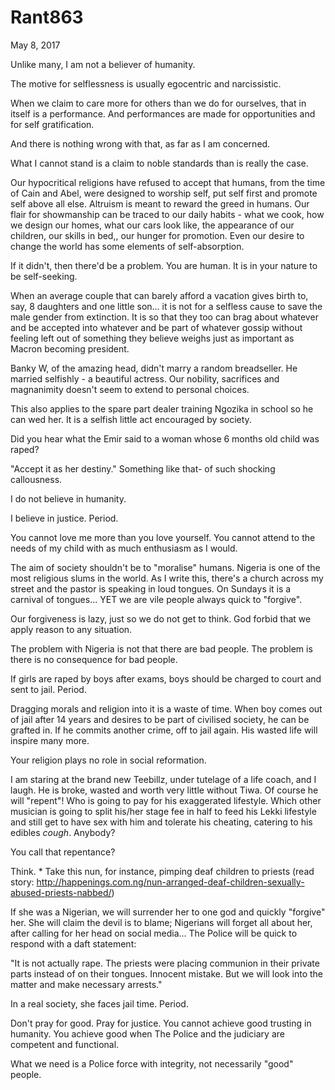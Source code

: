 # Rant863


May 8, 2017

Unlike many, I am not a believer of humanity.

The motive for selflessness is usually egocentric and narcissistic. 

When we claim to care more for others than we do for ourselves, that in itself is a performance. And performances are made for opportunities and for self gratification. 

And there is nothing wrong with that, as far as I am concerned.

What I cannot stand is a claim to noble standards than is really the case. 

Our hypocritical religions have refused to accept that humans, from the time of Cain and Abel, were designed to worship self, put self first and promote self above all else. Altruism is meant to reward the greed in humans. Our flair for showmanship can be traced to our daily habits - what we cook, how we design our homes, what our cars look like, the appearance of our children, our skills in bed,, our hunger for promotion. Even our desire to change the world has some elements of self-absorption.

If it didn't, then there'd be a problem. You are human. It is in your nature to be self-seeking. 

When an average couple that can barely afford a vacation gives birth to, say, 8 daughters and one little son... it is not for a selfless cause to save the male gender from extinction. It is so that they too can brag about whatever and be accepted into whatever and be part of whatever gossip without feeling left out of something they believe weighs just as important as Macron becoming president.

Banky W, of the amazing head, didn't marry a random breadseller. He married selfishly - a beautiful actress. Our nobility, sacrifices and magnanimity doesn't seem to extend to personal choices. 

This also applies to the spare part dealer training Ngozika in school so he can wed her. It is a selfish little act encouraged by society.

Did you hear what the Emir said to a woman whose 6 months old child was raped?

"Accept it as her destiny." Something like that- of such shocking callousness. 

I do not believe in humanity. 

I believe in justice. Period.

You cannot love me more than you love yourself. You cannot attend to the needs of my child with as much enthusiasm as I would. 

The aim of society shouldn't be to "moralise" humans. Nigeria is one of the most religious slums in the world. As I write this, there's a church across my street and the pastor is speaking in loud tongues. On Sundays it is a carnival of tongues... YET we are vile people always quick to "forgive". 

Our forgiveness is lazy, just so we do not get to think. God forbid that we apply reason to any situation. 

The problem with Nigeria is not that there are bad people. The problem is there is no consequence for bad people.

If girls are raped by boys after exams, boys should be charged to court and sent to jail. Period. 

Dragging morals and religion into it is a waste of time. When boy comes out of jail after 14 years and desires to be part of civilised society, he can be grafted in. If he commits another crime, off to jail again. His wasted life will inspire many more.

Your religion plays no role in social reformation. 

I am staring at the brand new Teebillz, under tutelage of a life coach, and I laugh. He is broke, wasted and worth very little without Tiwa. Of course he will "repent"! Who is going to pay for his exaggerated lifestyle. Which other musician is going to split his/her stage fee in half to feed his Lekki lifestyle and still get to have sex with him and tolerate his cheating, catering to his edibles *cough*. Anybody? 

You call that repentance?

Think.
*
Take this nun, for instance, pimping deaf children to priests (read story: http://happenings.com.ng/nun-arranged-deaf-children-sexually-abused-priests-nabbed/)

If she was a Nigerian, we will surrender her to one god and quickly "forgive" her. She will claim the devil is to blame; Nigerians will forget all about her, after calling for her head on social media... The Police will be quick to respond with a daft statement:

"It is not actually rape. The priests were placing communion in their private parts instead of on  their tongues. Innocent mistake. But we will look into the matter and make necessary arrests."

In a real society, she faces jail time. Period.

Don't pray for good. Pray for justice. You cannot achieve good trusting in humanity. You achieve good when The Police and the judiciary are competent and functional.

What we need is a Police force with integrity, not necessarily "good" people.